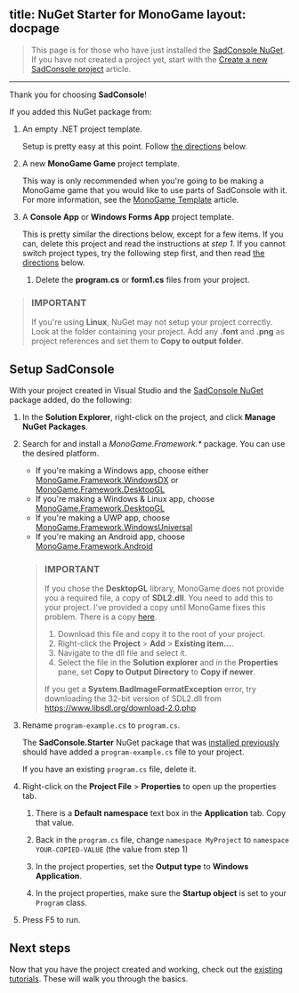 title: NuGet Starter for MonoGame
layout: docpage
---

>This page is for those who have just installed the [SadConsole NuGet](https://www.nuget.org/packages/SadConsole/). If you have not created a project yet, start with the [Create a new SadConsole project](Create-a-new-SadConsole-project.md) article.

-----

Thank you for choosing **SadConsole**! 

If you added this NuGet package from:

1. An empty .NET project template.

    Setup is pretty easy at this point. Follow [the directions](#setup-sadconsole) below.

2. A new **MonoGame Game** project template.

    This way is only recommended when you're going to be making a MonoGame game that you would like to use parts of SadConsole with it. For more information, see the [MonoGame Template](monogame-template.md) article.

3. A **Console App** or **Windows Forms App** project template.

    This is pretty similar the directions below, except for a few items. If you can, delete this project and read the instructions at *step 1*. If you cannot switch project types, try the following step first, and then read [the directions](#setup-sadconsole) below.

    1. Delete the **program.cs** or **form1.cs** files from your project.

>### **IMPORTANT**
>If you're using **Linux**, NuGet may not setup your project correctly. Look at the folder containing your project. Add any **.font** and **.png** as project references and set them to **Copy to output folder**.

## Setup SadConsole

With your project created in Visual Studio and the [SadConsole NuGet](https://www.nuget.org/packages/SadConsole/) package added, do the following:

1. In the **Solution Explorer**, right-click on the project, and click **Manage NuGet Packages**.
2. Search for and install a _MonoGame.Framework.*_ package. You can use the desired platform.
    * If you're making a Windows app, choose either [MonoGame.Framework.WindowsDX](https://www.nuget.org/packages/MonoGame.Framework.WindowsDX/) or [MonoGame.Framework.DesktopGL](https://www.nuget.org/packages/MonoGame.Framework.DesktopGL/)
    * If you're making a Windows & Linux app, choose [MonoGame.Framework.DesktopGL](https://www.nuget.org/packages/MonoGame.Framework.DesktopGL/)
    * If you're making a UWP app, choose [MonoGame.Framework.WindowsUniversal](https://www.nuget.org/packages/MonoGame.Framework.WindowsUniversal/)
    * If you're making an Android app, choose [MonoGame.Framework.Android](https://www.nuget.org/packages/MonoGame.Framework.Android/)

    >### **IMPORTANT**
    >If you chose the **DesktopGL** library, MonoGame does not provide you a required file, a copy of **SDL2.dll**. You need to add this to your project. I've provided a copy until MonoGame fixes this problem. There is a copy [here](https://github.com/Thraka/SadConsole/raw/master/src/DemoProject/DesktopGL/SDL2.dll).
    >
    >1. Download this file and copy it to the root of your project.
    >2. Right-click the **Project** > **Add** > **Existing item...**.
    >3. Navigate to the dll file and select it.
    >4. Select the file in the **Solution explorer** and in the **Properties** pane, set **Copy to Output Directory** to **Copy if newer**.
    >
    >   
    > If you get a **System.BadImageFormatException** error, try downloading the 32-bit version of SDL2.dll from https://www.libsdl.org/download-2.0.php 

3. Rename `program-example.cs` to `program.cs`.

    The **SadConsole.Starter** NuGet package that was [installed previously](Create-a-new-SadConsole-project.md) should have added a `program-example.cs` file to your project. 

    If you have an existing `program.cs` file, delete it.

5. Right-click on the **Project File** > **Properties** to open up the properties tab.

    1. There is a **Default namespace** text box in the **Application** tab. Copy that value.
    
    2. Back in the `program.cs` file, change `namespace MyProject` to `namespace YOUR-COPIED-VALUE` (the value from step 1)

    2. In the project properties, set the **Output type** to **Windows Application**.
    
    3. In the project properties, make sure the **Startup object** is set to your `Program` class.

6. Press F5 to run.

## Next steps

Now that you have the project created and working, check out the [existing tutorials](index.md). These will walk you through the basics.